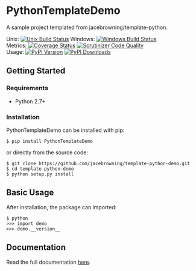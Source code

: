 # PythonTemplateDemo

A sample project templated from jacebrowning/template-python.

Unix: [![Unix Build Status](http://img.shields.io/travis/jacebrowning/template-python-demo/python2-pytest.svg)](https://travis-ci.org/jacebrowning/template-python-demo) Windows: [![Windows Build Status](https://img.shields.io/appveyor/ci/jacebrowning/template-python-demo.svg)](https://ci.appveyor.com/project/jacebrowning/template-python-demo)<br>Metrics: [![Coverage Status](http://img.shields.io/coveralls/jacebrowning/template-python-demo/python2-pytest.svg)](https://coveralls.io/r/jacebrowning/template-python-demo) [![Scrutinizer Code Quality](http://img.shields.io/scrutinizer/g/jacebrowning/template-python-demo.svg)](https://scrutinizer-ci.com/g/jacebrowning/template-python-demo/?branch=python2-pytest)<br>Usage: [![PyPI Version](http://img.shields.io/pypi/v/PythonTemplateDemo.svg)](https://pypi.python.org/pypi/PythonTemplateDemo) [![PyPI Downloads](http://img.shields.io/pypi/dm/PythonTemplateDemo.svg)](https://pypi.python.org/pypi/PythonTemplateDemo)

## Getting Started

### Requirements

* Python 2.7+

### Installation

PythonTemplateDemo can be installed with pip:

```
$ pip install PythonTemplateDemo
```

or directly from the source code:

```
$ git clone https://github.com/jacebrowning/template-python-demo.git
$ cd template-python-demo
$ python setup.py install
```

## Basic Usage

After installation, the package can imported:

```
$ python
>>> import demo
>>> demo.__version__
```

## Documentation

Read the full documentation [here](http://jacebrowning.github.io/template-python-demo).
